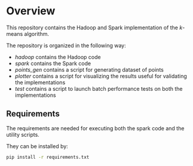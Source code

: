 # Overview

This repository contains the Hadoop and Spark implementation of the _k_-means algorithm.

The repository is organized in the following way:
- _hadoop_ contains the Hadoop code
- _spark_ contains the Spark code
- _points_gen_ contains a script for generating dataset of points
- _plotter_ contains a script for visualizing the results useful for validating the implementations
- _test_ contains a script to launch batch performance tests on both the implementations

## Requirements

The requirements are needed for executing both the spark code and the utility scripts.

They can be installed by:

```bash
pip install -r requirements.txt
```
